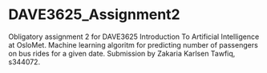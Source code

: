 # DAVE3625_Assignment2
Obligatory assignment 2 for DAVE3625 Introduction To Artificial Intelligence at OsloMet. Machine learning algoritm for predicting number of passengers on bus rides for a given date. Submission by Zakaria Karlsen Tawfiq, s344072. 
